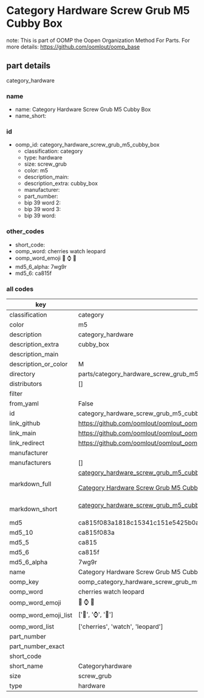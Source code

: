# Category Hardware Screw Grub M5 Cubby Box  

note: This is part of OOMP the Oopen Organization Method For Parts. For more details: https://github.com/oomlout/oomp_base

##  part details
  



category_hardware



### name
* name: Category Hardware Screw Grub M5 Cubby Box
* name_short: 
### id
* oomp_id: category_hardware_screw_grub_m5_cubby_box
  * classification: category
  * type: hardware
  * size: screw_grub
  * color: m5
  * description_main: 
  * description_extra: cubby_box
  * manufacturer: 
  * part_number: 
  * bip 39 word 2: 
  * bip 39 word 3: 
  * bip 39 word: 

### other_codes
* short_code: 
* oomp_word: cherries watch leopard
* oomp_word_emoji :cherries: :watch: :leopard:
* md5_6_alpha: 7wg9r
* md5_6: ca815f









### all codes 
| key | value |  
| --- | --- |  
| classification | category |  
| color | m5 |  
| description | category_hardware |  
| description_extra | cubby_box |  
| description_main |  |  
| description_or_color | M  |  
| directory | parts/category_hardware_screw_grub_m5_cubby_box |  
| distributors | [] |  
| filter |  |  
| from_yaml | False |  
| id | category_hardware_screw_grub_m5_cubby_box |  
| link_github | https://github.com/oomlout/oomlout_oomp_version_1_messy/tree/main/parts/category_hardware_screw_grub_m5_cubby_box |  
| link_main | https://github.com/oomlout/oomlout_oomp_version_1_messy/tree/main/parts/category_hardware_screw_grub_m5_cubby_box |  
| link_redirect | https://github.com/oomlout/oomlout_oomp_version_1_messy/tree/main/parts/category_hardware_screw_grub_m5_cubby_box |  
| manufacturer |  |  
| manufacturers | [] |  
| markdown_full | [category_hardware_screw_grub_m5_cubby_box](none)<br>[](none)<br>[Category Hardware Screw Grub M5 Cubby Box](none)<br><br> |  
| markdown_short | [category_hardware_screw_grub_m5_cubby_box](none)<br><br> |  
| md5 | ca815f083a1818c15341c151e5425b0a |  
| md5_10 | ca815f083a |  
| md5_5 | ca815 |  
| md5_6 | ca815f |  
| md5_6_alpha | 7wg9r |  
| name | Category Hardware Screw Grub M5 Cubby Box |  
| oomp_key | oomp_category_hardware_screw_grub_m5_cubby_box |  
| oomp_word | cherries watch leopard |  
| oomp_word_emoji | :cherries: :watch: :leopard: |  
| oomp_word_emoji_list | [':cherries:', ':watch:', ':leopard:'] |  
| oomp_word_list | ['cherries', 'watch', 'leopard'] |  
| part_number |  |  
| part_number_exact |  |  
| short_code |  |  
| short_name | Categoryhardware |  
| size | screw_grub |  
| type | hardware |  
